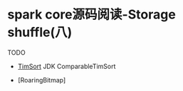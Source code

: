 # spark core源码阅读-Storage shuffle(八)



TODO 
- [TimSort](http://blog.csdn.net/yangzhongblog/article/details/8184707) JDK ComparableTimSort

- [RoaringBitmap]